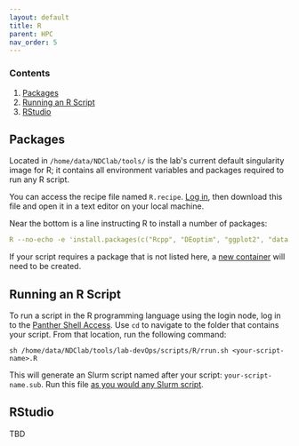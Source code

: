```yaml
---
layout: default
title: R
parent: HPC
nav_order: 5
---
```


### Contents
1. [Packages](#packages)
2. [Running an R Script](#running-an-r-script)
3. [RStudio](#rstudio)


## Packages
Located in `/home/data/NDClab/tools/` is the lab's current default singularity image for R; it contains all environment variables and packages required to run any R script.

You can access the recipe file named `R.recipe`. [Log in](https://ndclab.github.io/wiki/docs/hpc/accessing.html#login-node), then download this file and open it in a text editor on your local machine.

Near the bottom is a line instructing R to install a number of packages:

```yml
R --no-echo -e 'install.packages(c("Rcpp", "DEoptim", "ggplot2", "data.table", "dplyr", "tidyr", "knitr", "readxl"))'
```

If your script requires a package that is not listed here, a [new container](https://ndclab.github.io/wiki/docs/hpc/containers.html) will need to be created.



## Running an R Script
To run a script in the R programming language using the login node, log in to the [Panther Shell Access](https://ndclab.github.io/wiki/docs/hpc/accessing.html#login-node). Use `cd` to navigate to the folder that contains your script. From that location, run the following command:

```
sh /home/data/NDClab/tools/lab-devOps/scripts/R/rrun.sh <your-script-name>.R
```

This will generate an Slurm script named after your script: `your-script-name.sub`. Run this file [as you would any Slurm script](https://ndclab.github.io/wiki/docs/hpc/jobs.html#running-a-slurm-file).


## RStudio
TBD